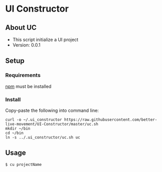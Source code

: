 # UI Constructor
## About UC
* This script initialize a UI project
* Version: 0.0.1

## Setup
### Requirements
[npm](https://www.npmjs.com/) must be installed
### Install
Copy-paste the following into command line:
```
curl -o ~/.ui_constructor https://raw.githubusercontent.com/better-live-movement/UI-Constructor/master/uc.sh
mkdir ~/bin
cd ~/bin
ln -s ../.ui_constructor/uc.sh uc
```

## Usage
```
$ cu projectName
```
